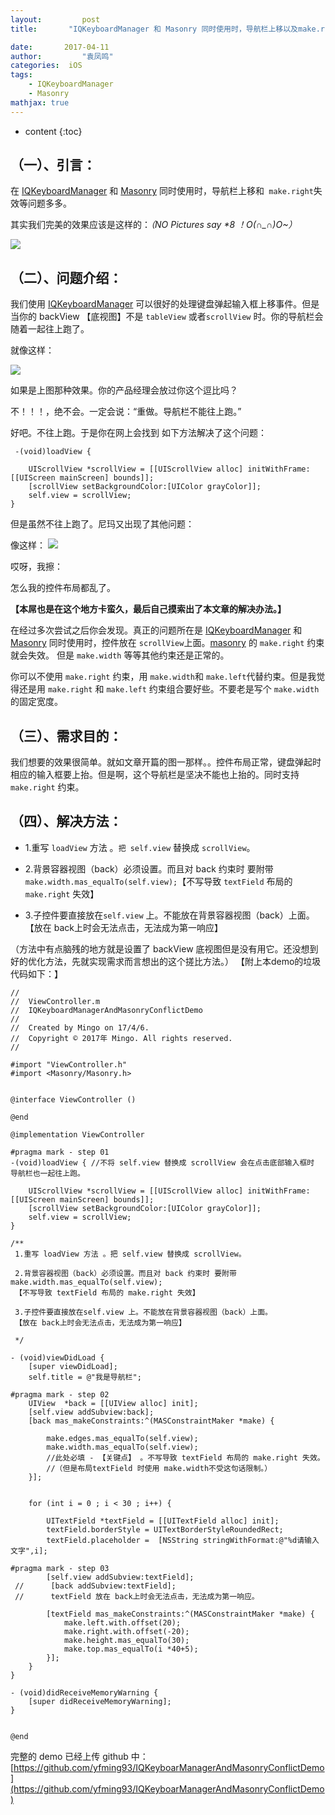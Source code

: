 ```yaml
---
layout:     	post
title:       "IQKeyboardManager 和 Masonry 同时使用时，导航栏上移以及make.right失效"

date:     	2017-04-11 
author:     	"袁凤鸣"
categories:  iOS
tags:
    - IQKeyboardManager
    - Masonry
mathjax: true
---
```


* content
{:toc}  

## （一）、引言：

在 [IQKeyboardManager](https://github.com/hackiftekhar/IQKeyboardManager) 和 [Masonry](https://github.com/SnapKit/Masonry) 同时使用时，导航栏上移和` make.right`失效等问题多多。

其实我们完美的效果应该是这样的：*（NO Pictures say \*8 ！O(∩_∩)O~）*

![](https://yfmingo.oss-cn-beijing.aliyuncs.com/images/d9KYpi.jpg)






## （二）、问题介绍：
 我们使用 [IQKeyboardManager](https://github.com/hackiftekhar/IQKeyboardManager) 可以很好的处理键盘弹起输入框上移事件。但是当你的 backView 【底视图】不是 `tableView` 或者`scrollView` 时。你的导航栏会随着一起往上跑了。

 就像这样：
 
 ![](https://yfmingo.oss-cn-beijing.aliyuncs.com/images/SwZBOK.jpg)
  
 如果是上图那种效果。你的产品经理会放过你这个逗比吗？
 
 不！！！，绝不会。一定会说：“重做。导航栏不能往上跑。”
 
 好吧。不往上跑。于是你在网上会找到 如下方法解决了这个问题：

	 -(void)loadView {
		    
	    UIScrollView *scrollView = [[UIScrollView alloc] initWithFrame:[[UIScreen mainScreen] bounds]];
	    [scrollView setBackgroundColor:[UIColor grayColor]];
	    self.view = scrollView;
	}
 
 
 
 但是虽然不往上跑了。尼玛又出现了其他问题：

 像这样：
![](https://yfmingo.oss-cn-beijing.aliyuncs.com/images/8iGEyp.jpg)
 
 哎呀，我擦：
 
 怎么我的控件布局都乱了。
 
 **【本屌也是在这个地方卡蛮久，最后自己摸索出了本文章的解决办法。】**
 
 在经过多次尝试之后你会发现。真正的问题所在是 [IQKeyboardManager](https://github.com/hackiftekhar/IQKeyboardManager) 和 [Masonry](https://github.com/SnapKit/Masonry) 同时使用时，控件放在 `scrollView`上面。[masonry](https://github.com/SnapKit/Masonry) 的 `make.right` 约束就会失效。
 但是 `make.width` 等等其他约束还是正常的。
 
 你可以不使用   `make.right` 约束，用 `make.width`和 `make.left`代替约束。但是我觉得还是用  `make.right` 和 `make.left` 约束组合要好些。不要老是写个 `make.width`的固定宽度。

## （三）、需求目的：

我们想要的效果很简单。就如文章开篇的图一那样。。控件布局正常，键盘弹起时相应的输入框要上抬。但是啊，这个导航栏是坚决不能也上抬的。同时支持  `make.right` 约束。

## （四）、解决方法：
	 
- 1.重写 `loadView` 方法 。`把 self.view` 替换成 `scrollView`。
	 
- 2.背景容器视图（back）必须设置。而且对 back 约束时 要附带 `make.width.mas_equalTo(self.view);`【不写导致 `textField` 布局的 `make.right` 失效】

- 3.子控件要直接放在`self.view` 上。不能放在背景容器视图（back）上面。【放在 back上时会无法点击，无法成为第一响应】

（方法中有点脑残的地方就是设置了 backView 底视图但是没有用它。还没想到好的优化方法，先就实现需求而言想出的这个搓比方法。）
【附上本demo的垃圾代码如下：】
	 
	//
	//  ViewController.m
	//  IQKeyboardManagerAndMasonryConflictDemo
	//
	//  Created by Mingo on 17/4/6.
	//  Copyright © 2017年 Mingo. All rights reserved.
	//
		
	#import "ViewController.h"
	#import <Masonry/Masonry.h>
		
		
	@interface ViewController ()
		
	@end
		
	@implementation ViewController
		
	#pragma mark - step 01
	-(void)loadView { //不将 self.view 替换成 scrollView 会在点击底部输入框时 导航栏也一起往上跑。
	    
	    UIScrollView *scrollView = [[UIScrollView alloc] initWithFrame:[[UIScreen mainScreen] bounds]];
	    [scrollView setBackgroundColor:[UIColor grayColor]];
	    self.view = scrollView;
	}
		
	/**  
	 1.重写 loadView 方法 。把 self.view 替换成 scrollView。
	 
	 2.背景容器视图（back）必须设置。而且对 back 约束时 要附带 make.width.mas_equalTo(self.view);
	 【不写导致 textField 布局的 make.right 失效】
	 
	 3.子控件要直接放在self.view 上。不能放在背景容器视图（back）上面。
	 【放在 back上时会无法点击，无法成为第一响应】
	 
	 */
		
	- (void)viewDidLoad {
	    [super viewDidLoad];
	    self.title = @"我是导航栏";
		
	#pragma mark - step 02
	    UIView  *back = [[UIView alloc] init];
	    [self.view addSubview:back];
	    [back mas_makeConstraints:^(MASConstraintMaker *make) {
	    
	        make.edges.mas_equalTo(self.view);
	        make.width.mas_equalTo(self.view); 
	        //此处必填 - 【关键点】 。不写导致 textField 布局的 make.right 失效。
	        //（但是布局textField 时使用 make.width不受这句话限制。）
	    }];
	    
	    
	    for (int i = 0 ; i < 30 ; i++) {
	       
	        UITextField *textField = [[UITextField alloc] init];
	        textField.borderStyle = UITextBorderStyleRoundedRect;
	        textField.placeholder =  [NSString stringWithFormat:@"%d请输入文字",i];
	        
	#pragma mark - step 03
	        [self.view addSubview:textField];
	 //      [back addSubview:textField];   
	 //      textField 放在 back上时会无法点击，无法成为第一响应。
	        
	        [textField mas_makeConstraints:^(MASConstraintMaker *make) {
	            make.left.with.offset(20);
	            make.right.with.offset(-20);
	            make.height.mas_equalTo(30);
	            make.top.mas_equalTo(i *40+5);
	        }];
	    }
	}
		
	- (void)didReceiveMemoryWarning {
	    [super didReceiveMemoryWarning];
	}
		
		
	@end


完整的 demo 已经上传 github 中：<br>[https://github.com/yfming93/IQKeyboarManagerAndMasonryConflictDemo](https://github.com/yfming93/IQKeyboarManagerAndMasonryConflictDemo) 

